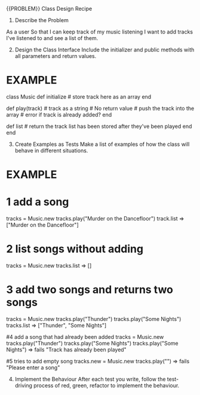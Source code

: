 {{PROBLEM}} Class Design Recipe
1. Describe the Problem

As a user
So that I can keep track of my music listening
I want to add tracks I've listened to and see a list of them.


2. Design the Class Interface
Include the initializer and public methods with all parameters and return values.

# EXAMPLE

class Music
  def initialize
    # store track here as an array 
  end

  def play(track) # track as a string
    # No return value 
    # push the track into the array 
    # error if track is already added?
  end

  def list 
    # return the track list has been stored after they've been played 
  end
end

3. Create Examples as Tests
Make a list of examples of how the class will behave in different situations.

# EXAMPLE

# 1 add a song 
tracks = Music.new 
tracks.play("Murder on the Dancefloor")
track.list => ["Murder on the Dancefloor"]

# 2 list songs without adding
tracks = Music.new
tracks.list => []

# 3 add two songs and returns two songs 
tracks = Music.new 
tracks.play("Thunder")
tracks.play("Some Nights")
tracks.list => ["Thunder", "Some Nights"] 

#4 add a song that had already been added 
tracks = Music.new 
tracks.play("Thunder")
tracks.play("Some Nights")
tracks.play("Some Nights") => fails "Track has already been played" 

#5 tries to add empty song
tracks.new = Music.new
tracks.play("") => fails "Please enter a song" 


4. Implement the Behaviour
After each test you write, follow the test-driving process of red, green, refactor to implement the behaviour.